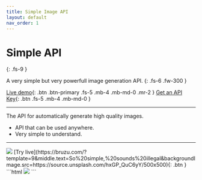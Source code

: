 ```yaml
---
title: Simple Image API
layout: default
nav_order: 1 
---
```


# Simple API
{: .fs-9 }

A very simple but very powerfull image generation API.
{: .fs-6 .fw-300 }

[Live demo](https://bruzu.com/){: .btn .btn-primary .fs-5 .mb-4 .mb-md-0 .mr-2 }
[Get an API Key](https://bruzu.com){: .btn .fs-5 .mb-4 .mb-md-0 }
<hr>

The API for automatically generate high quality images.

- API that can be used anywhere.
- Very simple to understand.

<hr>

<div class="code-example" markdown="1">
<img src="https://img.bruzu.com/?template=9&middle.text=So%20simple,%20sounds%20illegal&backgroundImage.src=https://source.unsplash.com/hxGP_QuC6yY/500x500">
[Try live](https://bruzu.com/?template=9&middle.text=So%20simple,%20sounds%20illegal&backgroundImage.src=https://source.unsplash.com/hxGP_QuC6yY/500x500){: .btn }

</div>
```html
<img src="https://img.bruzu.com/?template=9&middle.text=So%20simple,%20sounds%20illegal&backgroundImage.src=https://source.unsplash.com/hxGP_QuC6yY/500x500">
```
